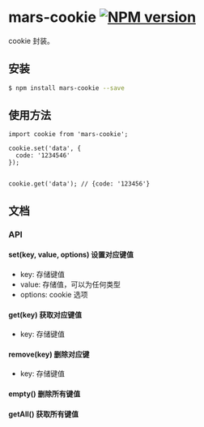 # mars-cookie [![NPM version][npm-image]][npm-url]

cookie 封装。

## 安装

```bash
$ npm install mars-cookie --save
```

## 使用方法
```
import cookie from 'mars-cookie';

cookie.set('data', {
  code: '1234546'
});


cookie.get('data'); // {code: '123456'}
```

## 文档

### API
#### set(key, value, options) 设置对应键值

- key: 存储键值
- value: 存储值，可以为任何类型
- options: cookie 选项


#### get(key) 获取对应键值

- key: 存储键值

#### remove(key) 删除对应键

- key: 存储键值

#### empty() 删除所有键值

#### getAll() 获取所有键值

[npm-image]: https://badge.fury.io/js/mars-cookie.svg
[npm-url]: https://npmjs.org/package/mars-cookie
